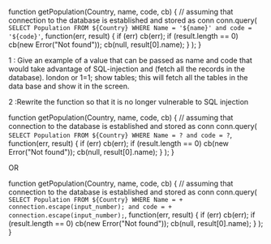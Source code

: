 function getPopulation(Country, name, code, cb) {
  // assuming that connection to the database is established and stored as conn
  conn.query(
    `SELECT Population FROM ${Country} WHERE Name = '${name}' and code = '${code}'`,
    function(err, result) {
      if (err) cb(err);
      if (result.length == 0) cb(new Error("Not found"));
      cb(null, result[0].name);
    }
  );
}

1 : Give an example of a value that can be passed as name and code that would take advantage of SQL-injection and (fetch all the records in the database).
london or 1=1; show tables; this will fetch all the tables in the data base and show it in the screen.

2 :Rewrite the function so that it is no longer vulnerable to SQL injection

function getPopulation(Country, name, code, cb) {
  // assuming that connection to the database is established and stored as conn
  conn.query(
    `SELECT Population FROM ${Country} WHERE Name = ? and code = ?`,
    function(err, result) {
      if (err) cb(err);
      if (result.length == 0) cb(new Error("Not found"));
      cb(null, result[0].name);
    }
  );
}

OR 

function getPopulation(Country, name, code, cb) {
  // assuming that connection to the database is established and stored as conn
  conn.query(
    `SELECT Population FROM ${Country} WHERE Name = + connection.escape(input_number); and code = + connection.escape(input_number);`,
    function(err, result) {
      if (err) cb(err);
      if (result.length == 0) cb(new Error("Not found"));
      cb(null, result[0].name);
    }
  );
}